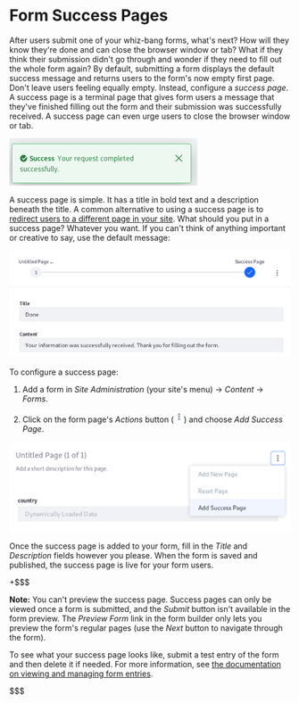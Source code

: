 # Form Success Pages

After users submit one of your whiz-bang forms, what's next? How will they know
they're done and can close the browser window or tab? What if they think their
submission didn't go through and wonder if they need to fill out the whole form
again? By default, submitting a form displays the default success message and 
returns users to the form's now empty first page. Don't leave users feeling 
equally empty. Instead, configure a *success page*. A success page is a terminal 
page that gives form users a message that they've finished filling out the form 
and their submission was successfully received. A success page can even urge 
users to close the browser window or tab. 

![Figure 1: The default success message alerts users when their request completes successfully.](../../images/your-request-completed-successfully.png)

A success page is simple. It has a title in bold text and a description beneath 
the title. A common alternative to using a success page is to 
[redirect users to a different page in your site](/discover/portal/-/knowledge_base/7-1/creating-advanced-forms#redirecting-users-after-form-submission). 
What should you put in a success page? Whatever you want. If you can't think
of anything important or creative to say, use the default message: 

![Figure 1: There's a default success page message if you can't think of anything else to say.](../../images/forms-success-page-default.png)

To configure a success page: 

1.  Add a form in *Site Administration* (your site's menu) &rarr; *Content* 
    &rarr; *Forms*. 

2.  Click on the form page's *Actions* button 
    (![Actions](../../images/icon-actions.png)) and choose *Add Success Page*. 

![Figure 1: Add a success page using the edit menu for the form page.](../../images/forms-success-page-add.png)

Once the success page is added to your form, fill in the *Title* and 
*Description* fields however you please. When the form is saved and published, 
the success page is live for your form users. 

+$$$

**Note:** You can't preview the success page. Success pages can only be viewed 
once a form is submitted, and the *Submit* button isn't available in the form 
preview. The *Preview Form* link in the form builder only lets you preview the 
form's regular pages (use the *Next* button to navigate through the form). 

To see what your success page looks like, submit a test entry of the form and 
then delete it if needed. For more information, see 
[the documentation on viewing and managing form entries](/discover/portal/-/knowledge_base/7-1/managing-form-entries#viewing-form-entries). 

$$$
